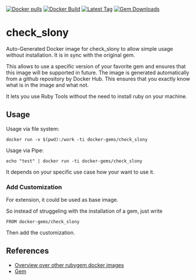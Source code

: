 [![Docker pulls](https://img.shields.io/docker/pulls/rubygem/check_slony.svg)](https://hub.docker.com/r/rubygem/check_slony/)
[![Docker Build](https://img.shields.io/docker/automated/rubygem/check_slony.svg)](https://hub.docker.com/r/rubygem/check_slony/)
[![Latest Tag](https://img.shields.io/github/tag/docker-rubygem/check_slony.svg)](https://hub.docker.com/r/rubygem/check_slony/)
[![Gem Downloads](https://img.shields.io/gem/dt/check_slony.svg)](https://rubygems.org/gems/check_slony/)
# check_slony

Auto-Generated Docker image for check_slony to allow simple usage without installation.
It is in sync with the original gem.

This allows to use a specific version of your favorite gem and ensures that this image will be supported in future.
The image is generated automatically from a github repository by Docker Hub.
This ensures that you exactly know what is in the image and what not.

It lets you use Ruby Tools without the need to install ruby on your machine.

## Usage

Usage via file system:

`docker run -v $(pwd):/work -ti docker-gems/check_slony`

Usage via Pipe:

`echo "test" | docker run -ti docker-gems/check_slony`

It depends on your specific use case how your want to use it.

### Add Customization

For extension, it could be used as base image.

So instead of struggeling with the installation of a gem, just write

`FROM docker-gems/check_slony`

Then add the customization.

## References

 - [Overview over other rubygem docker images](https://github.com/thinkbot/docker-rubygem)
 - [Gem](https://rubygems.org/gems/check_slony/)
